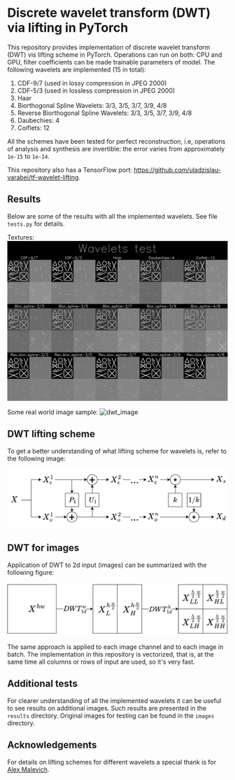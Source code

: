 # Discrete wavelet transform (DWT) via lifting in PyTorch

This repository provides implementation of discrete wavelet transform (DWT) vis lifting scheme in PyTorch.
Operations can run on both: CPU and GPU, filter coefficients can be made trainable parameters of model.
The following wavelets are implemented (15 in total):
1) CDF-9/7 (used in lossy compression in JPEG 2000)
2) CDF-5/3 (used in lossless compression in JPEG 2000)
3) Haar
4) Biorthogonal Spline Wavelets: 3/3, 3/5, 3/7, 3/9, 4/8
5) Reverse Biorthogonal Spline Wavelets: 3/3, 3/5, 3/7, 3/9, 4/8
6) Daubechies: 4
7) Coiflets: 12

All the schemes have been tested for perfect reconstruction, i.e, operations of analysis and synthesis are invertible: 
the error varies from approximately `1e-15` to `1e-14`.

This repository also has a TensorFlow port: https://github.com/uladzislau-varabei/tf-wavelet-lifting.



## Results 

Below are some of the results with all the implemented wavelets. See file `tests.py` for details.

Textures:
![dwt_textures](results/wavelets_textures.png)

Some real world image sample:
![dwt_image](results/wavelets_castle2.png)



## DWT lifting scheme

To get a better understanding of what lifting scheme for wavelets is, refer to the following image:

![DWT_lifting](figs/DWT_Lifting.png)



## DWT for images

Application of DWT to 2d input (images) can be summarized with the following figure:

![DWT_2d](figs/DWT_2d.png)

The same approach is applied to each image channel and to each image in batch. 
The implementation in this repository is vectorized, that is, at the same time all columns or rows of input are used, 
so it's very fast. 



## Additional tests 

For clearer understanding of all the implemented wavelets it can be useful to see results on additional images. 
Such results are presented in the `results` directory. 
Original images for testing can be found in the `images` directory.



## Acknowledgements

For details on lifting schemes for different wavelets a special thank is for 
[Alex Malevich](https://scholar.google.com/citations?user=lQt-qqUAAAAJ&hl=eng).
